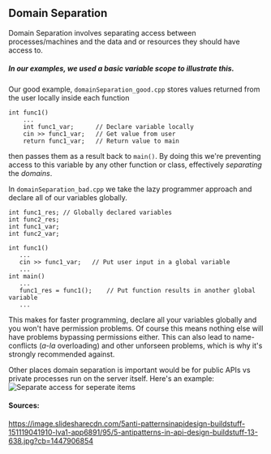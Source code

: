 ## Domain Separation
Domain Separation involves separating access between processes/machines and the data and or resources they should have access to. 
##### In our examples, we used a basic variable scope to illustrate this. 

Our good example, `domainSeparation_good.cpp` stores values returned from the user locally inside each function
```
int func1()
    ...
    int func1_var;      // Declare variable locally
    cin >> func1_var;   // Get value from user
    return func1_var;   // Return value to main
```
 then passes them as a result back to `main()`. By doing this we're preventing access to this variable by any other function or class, effectively *separating* the *domains*.
 
 In `domainSeparation_bad.cpp` we take the lazy programmer approach and declare all of our variables globally. 
 ```
int func1_res; // Globally declared variables
int func2_res;
int func1_var;
int func2_var;

int func1()
    ...
    cin >> func1_var;   // Put user input in a global variable
    ...
int main()
    ...
    func1_res = func1();    // Put function results in another global variable
    ...
 ```
 This makes for faster programming, declare all your variables globally and you won't have permission problems. Of course this means nothing else will have problems bypassing permissions either. This can also lead to name-conflicts (*a-la* overloading) and other unforseen problems, which is why it's strongly recommended against. 
 
 Other places domain separation is important would be for public APIs vs private processes run on the server itself. Here's an example:
![Separate access for seperate items](https://github.com/UW-COSC-4010-5010-CYBER-FA-2017/foundational-concepts-in-cybersecurity-jwild1_cbugg/blob/master/1/domainSeparation.jpg)

#### Sources:
https://image.slidesharecdn.com/5anti-patternsinapidesign-buildstuff-151119041910-lva1-app6891/95/5-antipatterns-in-api-design-buildstuff-13-638.jpg?cb=1447906854
